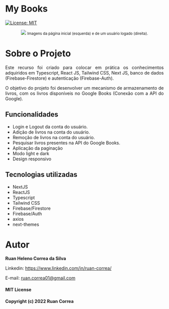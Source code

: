 # My Books
[![License: MIT](https://img.shields.io/badge/License-MIT-yellow.svg)](https://opensource.org/licenses/MIT)

<div>
    <div align = "center">
        <img src="https://user-images.githubusercontent.com/47988061/156693618-9bb74e04-87b8-4940-9946-233b656d9ad6.png" />
        <small>Imagens da página inicial (esquerda) e de um usuário logado (direita).</small>
    </div>
</div>


# Sobre o Projeto

<p style="text-align: justify;">Este recurso foi criado para colocar em prática os conhecimentos adquiridos em Typescript, React JS, Tailwind CSS, Next JS, banco de dados (Firebase-Firestore) e autenticação (Firebase-Auth).</p>

<p style="text-align: justify;">O objetivo do projeto foi desenvolver um mecanismo de armazenamento de livros, com os livros disponíveis no Google Books (Conexão com a API do Google). </p>

## Funcionalidades
<div>
    <ul>
        <li>Login e Logout da conta do usuário.</li>
        <li>Adição de livros na conta do usuário.</li>
        <li>Remoção de livros na conta do usuário.</li>
        <li>Pesquisar livros presentes na API do Google Books.</li>
        <li>Aplicação da paginação</li>
        <li>Modo light e dark</li>
        <li>Design responsivo</li>
    </ul>
</div>

## Tecnologias utilizadas
<div>
    <ul>
        <li>NextJS</li>
        <li>ReactJS</li>
        <li>Typescript</li>
        <li>Tailwind CSS</li>
        <li>Firebase/Firestore</li>
        <li>Firebase/Auth</li>
        <li>axios</li>
        <li>next-themes</li>
    </ul>
</div>

# Autor

<p><b>Ruan Heleno Correa da Silva</b></p>

Linkedin: https://www.linkedin.com/in/ruan-correa/

E-mail: ruan.correa01@gmail.com 


#### MIT License
#### Copyright (c) 2022 Ruan Correa
